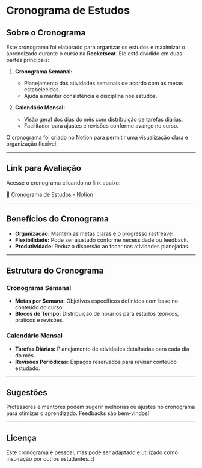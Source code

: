 # Cronograma de Estudos

## Sobre o Cronograma

Este cronograma foi elaborado para organizar os estudos e maximizar o aprendizado durante o curso na **Rocketseat**. Ele está dividido em duas partes principais:

1. **Cronograma Semanal:**
   - Planejamento das atividades semanais de acordo com as metas estabelecidas.
   - Ajuda a manter consistência e disciplina nos estudos.

2. **Calendário Mensal:**
   - Visão geral dos dias do mês com distribuição de tarefas diárias.
   - Facilitador para ajustes e revisões conforme avanço no curso.

O cronograma foi criado no Notion para permitir uma visualização clara e organização flexível.

---

## Link para Avaliação

Acesse o cronograma clicando no link abaixo:

[🔗 Cronograma de Estudos - Notion](https://www.notion.so/Cronograma-de-estudos-1640bdd25f4680bd8565e0c00b17695d)

---

## Benefícios do Cronograma

- **Organização:** Mantém as metas claras e o progresso rastreável.
- **Flexibilidade:** Pode ser ajustado conforme necessidade ou feedback.
- **Produtividade:** Reduz a dispersão ao focar nas atividades planejadas.

---

## Estrutura do Cronograma

### Cronograma Semanal
- **Metas por Semana:** Objetivos específicos definidos com base no conteúdo do curso.
- **Blocos de Tempo:** Distribuição de horários para estudos teóricos, práticos e revisões.

### Calendário Mensal
- **Tarefas Diárias:** Planejamento de atividades detalhadas para cada dia do mês.
- **Revisões Periódicas:** Espaços reservados para revisar conteúdo estudado.

---

## Sugestões

Professores e mentores podem sugerir melhorias ou ajustes no cronograma para otimizar o aprendizado. Feedbacks são bem-vindos!

---

## Licença

Este cronograma é pessoal, mas pode ser adaptado e utilizado como inspiração por outros estudantes. :)

